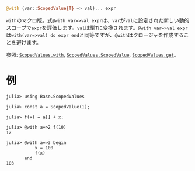 ```julia
@with (var::ScopedValue{T} => val)... expr
```

`with`のマクロ版。式`@with var=>val expr`は、`var`が`val`に設定された新しい動的スコープで`expr`を評価します。`val`は型`T`に変換されます。`@with var=>val expr`は`with(var=>val) do expr end`と同等ですが、`@with`はクロージャを作成することを避けます。

参照: [`ScopedValues.with`](@ref), [`ScopedValues.ScopedValue`](@ref), [`ScopedValues.get`](@ref)。

# 例

```jldoctest
julia> using Base.ScopedValues

julia> const a = ScopedValue(1);

julia> f(x) = a[] + x;

julia> @with a=>2 f(10)
12

julia> @with a=>3 begin
           x = 100
           f(x)
       end
103
```
